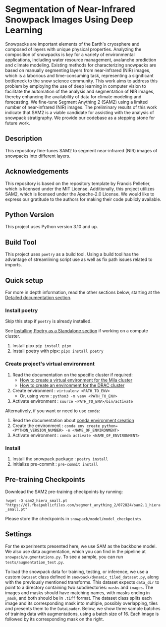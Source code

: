 # Segmentation of Near-Infrared Snowpack Images Using Deep Learning

Snowpacks are important elements of the Earth's cryosphere and composed of layers with unique physical properties. Analyzing the composition of snowpacks is key for a variety of environmental applications, including water resource management, avalanche prediction and climate modeling. Existing methods for characterizing snowpacks are based on manually segmenting layers from near-infrared (NIR) images, which is a laborious and time-consuming task, representing a significant bottleneck to the snow science community. This work aims to address this problem by employing the use of deep learning in computer vision to facilitate the automation of the analysis and segmentation of NIR images, thereby enhancing the availability of data for climate modeling and forecasting. We fine-tune Segment Anything 2 (SAM2) using a limited number of near-infrared (NIR) images. The preliminary results of this work indicate that SAM2 is a viable candidate for assisting with the analysis of snowpack stratigraphy. We provide our codebase as a stepping stone for future work.

## Description

This repository fine-tunes SAM2 to segment near-infrared (NIR) images of snowpacks into different layers.

## Acknowledgements

This repository is based on the repository template by Francis Pelletier, which is licensed under the MIT License. Additionally, this project utilizes SAM2, which is licensed under the Apache-2.0 License. We would like to express our gratitude to the authors for making their code publicly available.
 
## Python Version

This project uses Python version 3.10 and up.

## Build Tool

This project uses `poetry` as a build tool. Using a build tool has the advantage of 
streamlining script use as well as fix path issues related to imports.

## Quick setup

For more in depth information, read the other sections below, starting at the 
[Detailed documentation section](#detailed-documentation).

### Install poetry

Skip this step if `poetry` is already installed. 

See [Installing Poetry as a Standalone section](docs/poetry_installation.md#installing-poetry-as-a-standalone-tool) 
 if working on a compute cluster.

1. Install pipx `pip install pipx` 
2. Install poetry with pipx: `pipx install poetry`

### Create project's virtual environment

1. Read the documentation on the specific cluster if required:
   * [How to create a virtual environment for the Mila cluster](docs/environment_creation_mila.md)
   * [How to create an environment for the DRAC cluster](docs/environment_creation_drac.md) 
2. Create environment : `virtualenv <PATH_TO_ENV>`
   * Or, using venv : `python3 -m venv <PATH_TO_ENV>`
3. Activate environment : `source <PATH_TO_ENV>/bin/activate`

Alternatively, if you want or need to use `conda`:

1. Read the documentation about [conda environment creation](docs/conda_environment_creation.md)
2. Create the environment : `conda env create python=<PYTHON_VERSION_NUMBER> -n <NAME_OF_ENVIRONMENT>`
3. Activate environment : `conda activate <NAME_OF_ENVIRONMENT>`

### Install

1. Install the snowpack package : `poetry install`
2. Initialize pre-commit : `pre-commit install`

## Pre-training Checkpoints

Download the SAM2 pre-training checkpoints by running:

`!wget -O sam2_hiera_small.pt "https://dl.fbaipublicfiles.com/segment_anything_2/072824/sam2.1_hiera_small.pt"`

Please store the checkpoints in `snowpack/model/model_checkpoints`.

## Settings

For the experiments presented here, we use SAM as the backbone model. We also use data augmentation, which you can find in the pipeline at `snowpack/augmentations.py`. To see a sample, you can run `tests/augmentation_test.py`.

To load the snowpack data for training, testing, or inference, we use a custom `Dataset` class defined in `snowpack/dynamic_tiled_dataset.py`, along with the previously mentioned transforms. This dataset expects `data_dir` to point to a directory containing two subdirectories: `masks` and `images`. The images and masks should have matching names, with masks ending in `_mask`, and both should be in `.tiff` format. The dataset class splits each image and its corresponding mask into multiple, possibly overlapping, tiles and presents them to the `DataLoader`. Below, we show three sample batches of training data with augmentations, using a batch size of 16. Each image is followed by its corresponding mask on the right.


